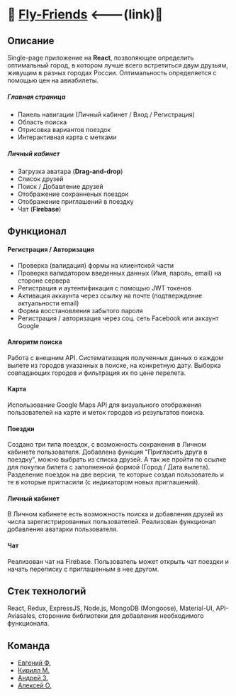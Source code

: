 # 🛫 [Fly-Friends](https://fly-friends.herokuapp.com/) <---(link)🛬

## Описание

Single-page приложение на **React**, позволяющее определить оптимальный город, в котором лучше всего встретиться двум друзьям, живущим в разных городах России.
Оптимальность определяется с помощью цен на авиабилеты.

##### Главная страница

+ Панель навигации (Личный кабинет / Вход / Регистрация)
+ Область поиска
+ Отрисовка вариантов поездок
+ Интерактивная карта с метками

##### Личный кабинет

+ Загрузка аватара (**Drag-and-drop**)
+ Список друзей
+ Поиск / Добавление друзей
+ Отображение сохранненых поездок
+ Отображение приглашений в поездку
+ Чат (**Firebase**)

## Функционал

#### Регистрация / Авторизация
+ Проверка (валидация) формы на клиентской части
+ Проверка валидатором введенных данных (Имя, пароль, email) на стороне сервера
+ Регистрация и аутентификация с помощью JWT токенов
+ Активация аккаунта через ссылку на почте (подтверждение актуальности email)
+ Форма восстановления забытого пароля
+ Регистрация / авторизация через соц. сеть Facebook или аккаунт Google

#### Алгоритм поиска

Работа с внешним API. Систематизация полученных данных о каждом вылете из городов указанных в поиске, на конкретную дату. Выборка совпадающих городов и фильтрация их по цене перелета.

#### Карта

Использование Google Maps API для визуального отображения пользователей на карте и меток городов из результатов поиска.

#### Поездки

Создано три типа поездок, с возможность сохранения в Личном кабинете пользователя. Добавлена функция "Пригласить друга в поездку", можно выбрать из списка друзей. А так же пройти по ссылке для покупки билета с заполненной формой (Город / Дата вылета).
Разделение поездок на две версии, те которые создал пользователь и те в которые пригласили (с индикатором новых приглашений).

#### Личный кабинет

В Личном кабинете есть возможность поиска и добавления друзей из числа зарегистрированных пользователей. Реализован функционал добавления аватарки пользователя.

#### Чат

Реализован чат на Firebase. Пользователь может открыть чат поездки и начать переписку с приглашенным в нее другом.

## Стек технологий

React, Redux, ExpressJS, Node.js, MongoDB (Mongoose), Material-UI, API-Aviasales, сторонние библиотеки для добавления необходимого функционала.

## Команда

+ [Евгений Ф.](https://github.com/EvgenyChandler)
+ [Кирилл М.](https://github.com/Kirill-Mukhortov)
+ [Андрей З.](https://github.com/andreyzvoznikov)
+ [Алексей О.](https://github.com/Alexoch-AI)
